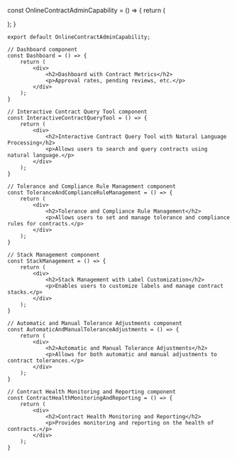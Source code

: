 const OnlineContractAdminCapability = () => {
        return (
            <div>
                <Dashboard />
                <InteractiveContractQueryTool />
                <ToleranceAndComplianceRuleManagement />
                <StackManagement />
                <AutomaticAndManualToleranceAdjustments />
                <ContractHealthMonitoringAndReporting />
            </div>
        );
    }
    
    export default OnlineContractAdminCapability;
    
    // Dashboard component
    const Dashboard = () => {
        return (
            <div>
                <h2>Dashboard with Contract Metrics</h2>
                <p>Approval rates, pending reviews, etc.</p>
            </div>
        );
    }
    
    // Interactive Contract Query Tool component
    const InteractiveContractQueryTool = () => {
        return (
            <div>
                <h2>Interactive Contract Query Tool with Natural Language Processing</h2>
                <p>Allows users to search and query contracts using natural language.</p>
            </div>
        );
    }
    
    // Tolerance and Compliance Rule Management component
    const ToleranceAndComplianceRuleManagement = () => {
        return (
            <div>
                <h2>Tolerance and Compliance Rule Management</h2>
                <p>Allows users to set and manage tolerance and compliance rules for contracts.</p>
            </div>
        );
    }
    
    // Stack Management component
    const StackManagement = () => {
        return (
            <div>
                <h2>Stack Management with Label Customization</h2>
                <p>Enables users to customize labels and manage contract stacks.</p>
            </div>
        );
    }
    
    // Automatic and Manual Tolerance Adjustments component
    const AutomaticAndManualToleranceAdjustments = () => {
        return (
            <div>
                <h2>Automatic and Manual Tolerance Adjustments</h2>
                <p>Allows for both automatic and manual adjustments to contract tolerances.</p>
            </div>
        );
    }
    
    // Contract Health Monitoring and Reporting component
    const ContractHealthMonitoringAndReporting = () => {
        return (
            <div>
                <h2>Contract Health Monitoring and Reporting</h2>
                <p>Provides monitoring and reporting on the health of contracts.</p>
            </div>
        );
    }
